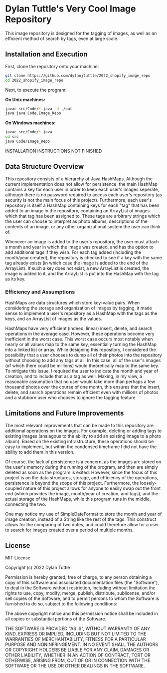 # Dylan Tuttle's Very Cool Image Repository

This image repository is designed for the tagging of images, as well as an efficient method of search by tags, even at large scale.

## Installation and Execution

First, clone the repository onto your machine:

```bash
git clone https://github.com/dylanjtuttle/2022_shopify_image_repo
cd 2022_shopify_image_repo
```

Next, to execute the program:

**On Unix machines:**

```bash
javac src/Code/*.java -d ./out
java java Code.Image_Repo
```

**On Windows machines:**

```bash
javac src/Code/*.java
cd src
java Code/Image_Repo
```

INSTALLATION INSTRUCTIONS NOT FINISHED

## Data Structure Overview

This repository consists of a hierarchy of Java HashMaps. Although the current implementation does not allow for persistence, the main HashMap contains a key for each user in order to keep each user's images seperate, although there is no password required to access each user's repository (as security is not the main focus of this project). Furthermore, each user's repository is itself a HashMap containing keys for each "tag" that has been added to an image in the repository, containing an ArrayList of images which that tag has been assigned to. These tags are arbitrary strings which the user can choose to interpret as photo albums, descriptions of the contents of an image, or any other organizational system the user can think of.

Whenever an image is added to the user's repository, the user must attach a month and year in which the image was created, and has the option to add additional tags if they wish. For each tag added (including the month/year created), the repository is checked to see if a key with the same tag already exists (in which case the image is added to the end of the ArrayList). If such a key does not exist, a new ArrayList is created, the image is added to it, and the ArrayList is put into the HashMap with the tag as its key.

### Efficiency and Assumptions

HashMaps are data structures which store key-value pairs. When considering the storage and organization of images by tagging, it made sense to implement a user's repository as a HashMap with the tags as the keys, and an ArrayList of images as the values.

HashMaps have very efficient (indeed, linear) insert, delete, and search operations in the average case. However, these operations become very inefficient in the worst case. This worst case occurs most notably when nearly or all values map to the same key, essentially turning the HashMap into a linked list or array. While designing this repository, I considered the possibility that a user chooses to dump all of their photos into the repository without choosing to add any tags at all. In this case, all of the user's images (of which there could be millions) would theoretically map to the same key. To mitigate this issue, I required the user to indicate the month and year of creation, and to include that as a tag as well. Making, in my view, a reasonable assumption that no user would take more than perhaps a few thousand photos over the course of one month, this ensures that the insert, delete, and search operations remain efficient even with millions of photos and a stubborn user who chooses to ignore the tagging feature.

## Limitations and Future Improvements

The most relevant improvements that can be made to this repository are additional operations on the images. For example, deleting or adding tags to existing images (analagous to the ability to add an existing image to a photo album). Based on the existing infrastructure, these operations should be easy to implement, but within the condensed timeframe I did not have the ability to add them in this version.

Of course, the lack of persistence is a concern, as the images are stored on the user's memory during the running of the program, and then are simply deleted as soon as the program is exited. However, since the focus of this project is on the data structures, storage, and efficiency of the operations, persistence is beyond the scope of this project. Furthermore, the loosely-coupled nature of this project allows for anyone to easily swap out the front end (which provides the image, month/year of creation, and tags), and the actual storage of the HashMaps, while this program runs in the middle, connecting the two.

One may notice my use of SimpleDateFormat to store the month and year of image creation, instead of a String like the rest of the tags. This construct allows for the comparing of two dates, and could therefore allow for a user to search for images created over a period of multiple months.

## License
MIT License

Copyright (c) 2022 Dylan Tuttle

Permission is hereby granted, free of charge, to any person obtaining a copy
of this software and associated documentation files (the "Software"), to deal
in the Software without restriction, including without limitation the rights
to use, copy, modify, merge, publish, distribute, sublicense, and/or sell
copies of the Software, and to permit persons to whom the Software is
furnished to do so, subject to the following conditions:

The above copyright notice and this permission notice shall be included in all
copies or substantial portions of the Software.

THE SOFTWARE IS PROVIDED "AS IS", WITHOUT WARRANTY OF ANY KIND, EXPRESS OR
IMPLIED, INCLUDING BUT NOT LIMITED TO THE WARRANTIES OF MERCHANTABILITY,
FITNESS FOR A PARTICULAR PURPOSE AND NONINFRINGEMENT. IN NO EVENT SHALL THE
AUTHORS OR COPYRIGHT HOLDERS BE LIABLE FOR ANY CLAIM, DAMAGES OR OTHER
LIABILITY, WHETHER IN AN ACTION OF CONTRACT, TORT OR OTHERWISE, ARISING FROM,
OUT OF OR IN CONNECTION WITH THE SOFTWARE OR THE USE OR OTHER DEALINGS IN THE
SOFTWARE.
